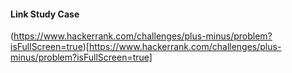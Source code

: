 
#### Link Study Case
(https://www.hackerrank.com/challenges/plus-minus/problem?isFullScreen=true)[https://www.hackerrank.com/challenges/plus-minus/problem?isFullScreen=true]